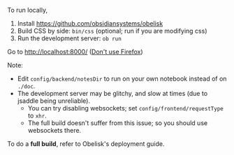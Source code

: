 To run locally,

1. Install https://github.com/obsidiansystems/obelisk
1. Build CSS by side: `bin/css` (optional; run if you are modifying css)
1. Run the development server: `ob run`

Go to <http://localhost:8000/> ([Don't use Firefox](https://github.com/reflex-frp/reflex-examples/issues/30#issuecomment-462827693))

Note:

- Edit `config/backend/notesDir` to run on your own notebook instead of on `./doc`.
- The development server may be glitchy, and slow at times (due to jsaddle being unreliable). 
  - You can try disabling websockets; set `config/frontend/requestType` to `xhr`.
  - The full build doesn't suffer from this issue; so you should use websockets there.

To do a **full build**, refer to Obelisk's deployment guide.